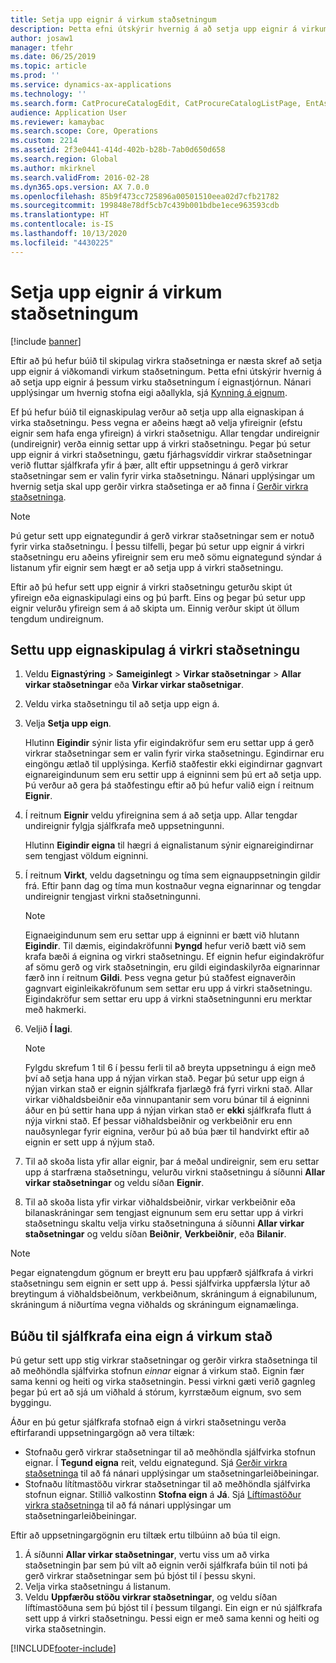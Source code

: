 ```yaml
---
title: Setja upp eignir á virkum staðsetningum
description: Þetta efni útskýrir hvernig á að setja upp eignir á virkum staðsetningum í eignastjórnun.
author: josaw1
manager: tfehr
ms.date: 06/25/2019
ms.topic: article
ms.prod: ''
ms.service: dynamics-ax-applications
ms.technology: ''
ms.search.form: CatProcureCatalogEdit, CatProcureCatalogListPage, EntAssetFunctionalLocationObjectChange, EntAssetFunctionalLocationObjectInstall, EntAssetFunctionalLocationObject
audience: Application User
ms.reviewer: kamaybac
ms.search.scope: Core, Operations
ms.custom: 2214
ms.assetid: 2f3e0441-414d-402b-b28b-7ab0d650d658
ms.search.region: Global
ms.author: mkirknel
ms.search.validFrom: 2016-02-28
ms.dyn365.ops.version: AX 7.0.0
ms.openlocfilehash: 85b9f473cc725896a00501510eea02d7cfb21782
ms.sourcegitcommit: 199848e78df5cb7c439b001bdbe1ece963593cdb
ms.translationtype: HT
ms.contentlocale: is-IS
ms.lasthandoff: 10/13/2020
ms.locfileid: "4430225"
---
```

# <a name="install-assets-on-functional-locations"></a>Setja upp eignir á virkum staðsetningum

[!include [banner](../../includes/banner.md)]

 

Eftir að þú hefur búið til skipulag virkra staðsetninga er næsta skref að setja upp eignir á viðkomandi virkum staðsetningum. Þetta efni útskýrir hvernig á að setja upp eignir á þessum virku staðsetningum í eignastjórnun. Nánari upplýsingar um hvernig stofna eigi aðallykla, sjá [Kynning á eignum](../objects/introduction-to-objects.md).

Ef þú hefur búið til eignaskipulag verður að setja upp alla eignaskipan á virka staðsetningu. Þess vegna er aðeins hægt að velja yfireignir (efstu eignir sem hafa enga yfireign) á virkri staðsetnigu. Allar tengdar undireignir (undireignir) verða einnig settar upp á virkri staðsetningu. Þegar þú setur upp eignir á virkri staðsetningu, gætu fjárhagsvíddir virkrar staðsetningar verið fluttar sjálfkrafa yfir á þær, allt eftir uppsetningu á gerð virkrar staðsetningar sem er valin fyrir virka staðsetningu. Nánari upplýsingar um hvernig setja skal upp gerðir virkra staðsetinga er að finna í [Gerðir virkra staðsetninga](../setup-for-functional-locations/functional-location-types.md).

> [!NOTE]
> Þú getur sett upp eignategundir á gerð virkrar staðsetningar sem er notuð fyrir virka staðsetningu. Í þessu tilfelli, þegar þú setur upp eignir á virkri staðsetningu eru aðeins yfireignir sem eru með sömu eignategund sýndar á listanum yfir eignir sem hægt er að setja upp á virkri staðsetningu.

Eftir að þú hefur sett upp eignir á virkri staðsetningu geturðu skipt út yfireign eða eignaskipulagi eins og þú þarft. Eins og þegar þú setur upp eignir velurðu yfireign sem á að skipta um. Einnig verður skipt út öllum tengdum undireignum. 


## <a name="install-an-asset-structure-on-a-functional-location"></a>Settu upp eignaskipulag á virkri staðsetningu

1. Veldu **Eignastýring** \> **Sameiginlegt** \> **Virkar staðsetningar** \> **Allar virkar staðsetningar** eða **Virkar virkar staðsetnigar**.
2. Veldu virka staðsetningu til að setja upp eign á.
3. Velja **Setja upp eign**.

    Hlutinn **Eigindir** sýnir lista yfir eigindakröfur sem eru settar upp á gerð virkrar staðsetningar sem er valin fyrir virka staðsetningu. Egindirnar eru eingöngu ætlað til upplýsinga. Kerfið staðfestir ekki eigindirnar gagnvart eignareigindunum sem eru settir upp á eigninni sem þú ert að setja upp. Þú verður að gera þá staðfestingu eftir að þú hefur valið eign í reitnum **Eignir**.

4. Í reitnum **Eignir** veldu yfireignina sem á að setja upp. Allar tengdar undireignir fylgja sjálfkrafa með uppsetningunni.

    Hlutinn **Eigindir eigna** til hægri á eignalistanum sýnir eignareigindirnar sem tengjast völdum eigninni.

5. Í reitnum **Virkt**, veldu dagsetningu og tíma sem eignauppsetningin gildir frá. Eftir þann dag og tíma mun kostnaður vegna eignarinnar og tengdar undireignir tengjast virkni staðsetningunni.

    > [!NOTE]
    > Eignaeigindunum sem eru settar upp á eigninni er bætt við hlutann **Eigindir**. Til dæmis, eigindakröfunni **Þyngd** hefur verið bætt við sem krafa bæði á eignina og virkri staðsetningu. Ef eignin hefur eigindakröfur af sömu gerð og virk staðsetningin, eru gildi eigindaskilyrða eignarinnar færð inn í reitnum **Gildi**. Þess vegna getur þú staðfest eignaverðin gagnvart eiginleikakröfunum sem settar eru upp á virkri staðsetningu. Eigindakröfur sem settar eru upp á virkni staðsetningunni eru merktar með hakmerki.

6. Veljið **Í lagi**.

    > [!NOTE]
    > Fylgdu skrefum 1 til 6 í þessu ferli til að breyta uppsetningu á eign með því að setja hana upp á nýjan virkan stað. Þegar þú setur upp eign á nýjan virkan stað er eignin sjálfkrafa fjarlægð frá fyrri virkni stað. Allar virkar viðhaldsbeiðnir eða vinnupantanir sem voru búnar til á eigninni áður en þú settir hana upp á nýjan virkan stað er **ekki** sjálfkrafa flutt á nýja virkni stað. Ef þessar viðhaldsbeiðnir og verkbeiðnir eru enn nauðsynlegar fyrir eignina, verður þú að búa þær til handvirkt eftir að eignin er sett upp á nýjum stað.

7. Til að skoða lista yfir allar eignir, þar á meðal undireignir, sem eru settar upp á starfræna staðsetningu, velurðu virkni staðsetningu á síðunni **Allar virkar staðsetningar** og veldu síðan **Eignir**.
8. Til að skoða lista yfir virkar viðhaldsbeiðnir, virkar verkbeiðnir eða bilanaskráningar sem tengjast eignunum sem eru settar upp á virkri staðsetningu skaltu velja virku staðsetninguna á síðunni **Allar virkar staðsetningar** og veldu síðan **Beiðnir**, **Verkbeiðnir**, eða **Bilanir**.

> [!NOTE]
> Þegar eignatengdum gögnum er breytt eru þau uppfærð sjálfkrafa á virkri staðsetningu sem eignin er sett upp á. Þessi sjálfvirka uppfærsla lýtur að breytingum á viðhaldsbeiðnum, verkbeiðnum, skráningum á eignabilunum, skráningum á niðurtíma vegna viðhalds og skráningum eignamælinga.

## <a name="automatically-create-one-asset-on-a-functional-location"></a>Búðu til sjálfkrafa eina eign á virkum stað

Þú getur sett upp stig virkrar staðsetningar og gerðir virkra staðsetninga til að meðhöndla sjálfvirka stofnun *einnar* eignar á virkum stað. Eignin fær sama kenni og heiti og virka staðsetningin. Þessi virkni gæti verið gagnleg þegar þú ert að sjá um viðhald á stórum, kyrrstæðum eignum, svo sem byggingu.

Áður en þú getur sjálfkrafa stofnað eign á virkri staðsetningu verða eftirfarandi uppsetningargögn að vera tiltæk:

- Stofnaðu gerð virkrar staðsetningar til að meðhöndla sjálfvirka stofnun eignar. Í **Tegund eigna** reit, veldu eignategund. Sjá [Gerðir virkra staðsetninga](../setup-for-functional-locations/functional-location-types.md) til að fá nánari upplýsingar um staðsetningarleiðbeiningar.
- Stofnaðu lítítmastöðu virkrar staðsetningar til að meðhöndla sjálfvirka stofnun eignar. Stillið valkostinn **Stofna eign** á **Já**. Sjá [Líftímastöður virkra staðsetninga](../setup-for-functional-locations/functional-location-stages.md) til að fá nánari upplýsingar um staðsetningarleiðbeiningar.

Eftir að uppsetningargögnin eru tiltæk ertu tilbúinn að búa til eign.

1. Á síðunni **Allar virkar staðsetningar**, vertu viss um að virka staðsetningin þar sem þú vilt að eignin verði sjálfkrafa búin til noti þá gerð virkrar staðsetningar sem þú bjóst til í þessu skyni.
2. Velja virka staðsetningu á listanum.
3. Veldu **Uppfærðu stöðu virkrar staðsetningar**, og veldu síðan líftímastöðuna sem þú bjóst til í þessum tilgangi. Ein eign er nú sjálfkrafa sett upp á virkri staðsetningu. Þessi eign er með sama kenni og heiti og virka staðsetningin.


[!INCLUDE[footer-include](../../../includes/footer-banner.md)]
